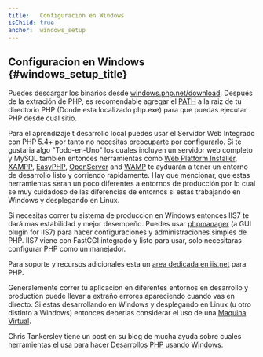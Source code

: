 ```yaml
---
title:   Configuración en Windows
isChild: true
anchor:  windows_setup
---
```


## Configuracion en Windows {#windows_setup_title}

Puedes descargar los binarios desde [windows.php.net/download][php-downloads]. Después de la extración de PHP, es recomendable agregar el [PATH][windows-path] a la raiz de tu directorio PHP (Donde esta localizado php.exe) para que puedas ejecutar PHP desde cual sitio.

Para el aprendizaje t desarrollo local puedes usar el Servidor Web Integrado con PHP 5.4+ por tanto no necesitas preocuparte por configurarlo. Si te gustaria algo "Todo-en-Uno" los cuales incluyen un servidor web completo y MySQL también entonces herramientas como [Web Platform Installer][wpi], [XAMPP][xampp], [EasyPHP][easyphp], [OpenServer][openserver] and [WAMP][wamp] te ayduarán a tener un entorno de desarrollo listo y corriendo rapidamente. Hay que mencionar, que  estas herramientas seran un poco diferentes a entornos de producción por lo cual se muy cuidadoso de las diferencias de entornos si estas trabajando en Windows y desplegando en Linux.

Si necesitas correr tu sistema de produccion en Windows entonces IIS7 te dará mas estabilidad y mejor desempeño. Puedes usar [phpmanager][phpmanager] (a GUI plugin for IIS7) para hacer configuraciones y administraciones simples de PHP. IIS7 viene con FastCGI integrado y listo para usar, solo necesitaras configurar PHP como un manejador.

Para soporte y recursos adicionales esta un [area dedicada en iis.net][php-iis] para PHP.

Generalemente correr tu aplicacion en diferentes entornos en desarrollo y production puede llevar a extraño errores apareciendo cuando vas en directo. Si estas desarrollando en Windows y desplegando en Linux (u otro distinto a Windows) entonces deberias considerar el uso de una [Maquina Virtual](/#virtualization_title).

Chris Tankersley tiene un post en su blog de mucha ayuda sobre cuales herramientas el usa para hacer [Desarrollos PHP usando Windows][windows-tools].

[easyphp]: http://www.easyphp.org/
[phpmanager]: http://phpmanager.codeplex.com/
[openserver]: http://open-server.ru/
[wamp]: http://www.wampserver.com/en/
[php-downloads]: http://windows.php.net/download/
[php-iis]: http://php.iis.net/
[windows-path]: http://www.windows-commandline.com/set-path-command-line/
[windows-tools]: http://ctankersley.com/2015/07/01/developing-on-windows/
[wpi]: http://www.microsoft.com/web/downloads/platform.aspx
[xampp]: http://www.apachefriends.org/en/xampp.html

